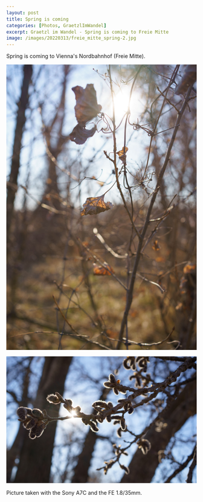 ```yaml
---
layout: post
title: Spring is coming
categories: [Photos, GraetzlImWandel]
excerpt: Graetzl im Wandel - Spring is coming to Freie Mitte
image: /images/20220313/freie_mitte_spring-2.jpg
---
```


Spring is coming to Vienna's Nordbahnhof (Freie Mitte).
 

!["Grätzl im Wandel" - Spring is coming - Freie Mitte](../images/20220313/freie_mitte_spring-1.jpg)

!["Grätzl im Wandel" - Spring is coming - Freie Mitte](../images/20220313/freie_mitte_spring-2.jpg)


Picture taken with the Sony A7C and the FE 1.8/35mm.
